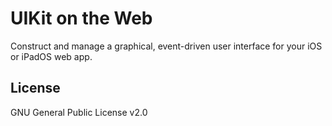# UIKit on the Web
Construct and manage a graphical, event-driven user interface for your iOS or
iPadOS web app.

## License
GNU General Public License v2.0
